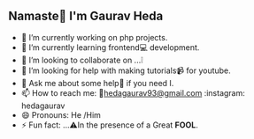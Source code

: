 ## Namaste:pray: I'm Gaurav Heda


- 🔭 I’m currently working on php projects.
- 🌱 I’m currently learning frontend:computer: development.
- 👯 I’m looking to collaborate on ...:grey_exclamation:
- 🤔 I’m looking for help with making tutorials:video_camera: for youtube.
- 💬 Ask me about some help:handshake: if you need I.
- 📫 How to reach me: :e-mail:hedagaurav93@gmail.com :instagram: hedagaurav
- 😄 Pronouns: He /Him
- ⚡ Fun fact: ...:warning:In the presence of a Great **FOOL**.
